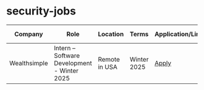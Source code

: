 # security-jobs

| Company                              | Role                                     | Location          | Terms           | Application/Link   | Date Posted |
|--------------------------------------|------------------------------------------|-------------------|-----------------|-------------------|-------------|
| Wealthsimple| Intern – Software Development - Winter 2025 | Remote in USA     | Winter 2025     | [Apply](#)        | Sep 06      |
